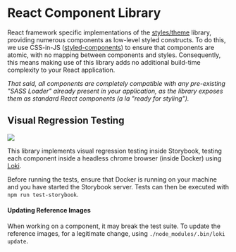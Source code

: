 # React Component Library

React framework specific implementations of the [styles/theme](/styles/theme) library, providing numerous components as low-level styled constructs. To do this, we use CSS-in-JS ([styled-components](https://github.com/styled-components/styled-components)) to ensure that components are atomic, with no mapping between components and styles. Consequently, this means making use of this library adds no additional build-time complexity to your React application.

_That said, all components are completely compatible with any pre-existing "SASS Loader" already present in your application, as the library exposes them as standard React components (a la "ready for styling")._

## Visual Regression Testing
![](.github/images/test-storybook.min.gif)

This library implements visual regression testing inside Storybook, testing each component inside a headless chrome browser (inside Docker) using [Loki](#TODO).

Before running the tests, ensure that Docker is running on your machine and you have started the Storybook server. Tests can then be executed with `npm run test-storybook`.

#### Updating Reference Images
When working on a component, it may break the test suite. To update the reference images, for a legitimate change, using `./node_modules/.bin/loki update`.
